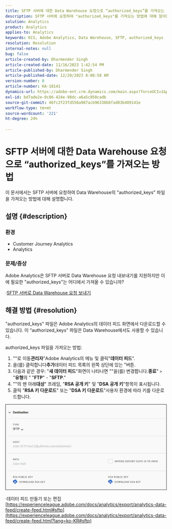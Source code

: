 ```yaml
---
title: SFTP 서버에 대한 Data Warehouse 요청으로 “authorized_keys”를 가져오는 방법
description: SFTP 서버에 요청하여 "authorized_keys"를 가져오는 방법에 대해 알아봅니다
solution: Analytics
product: Analytics
applies-to: Analytics
keywords: KCS, Adobe Analytics, Data Warehouse, SFTP, authorized_keys
resolution: Resolution
internal-notes: null
bug: false
article-created-by: Dharmender Singh
article-created-date: 11/16/2023 1:42:54 PM
article-published-by: Dharmender Singh
article-published-date: 12/20/2023 8:08:58 AM
version-number: 8
article-number: KA-18141
dynamics-url: https://adobe-ent.crm.dynamics.com/main.aspx?forceUCI=1&pagetype=entityrecord&etn=knowledgearticle&id=7fa03007-8684-ee11-8179-6045bd0063aa
exl-id: bd7ade2e-0c86-424e-98dc-a6a5c850cadb
source-git-commit: 46fc2f23fd556a987acb96338b6fad03b489141e
workflow-type: tm+mt
source-wordcount: '221'
ht-degree: 24%

---
```


# SFTP 서버에 대한 Data Warehouse 요청으로 “authorized_keys”를 가져오는 방법


이 문서에서는 SFTP 서버에 요청하여 Data Warehouse의 &quot;authorized_keys&quot; 파일을 가져오는 방법에 대해 설명합니다.

## 설명 {#description}


### 환경

- Customer Journey Analytics
- Analytics


### <b>문제/증상</b>

Adobe Analytics은 SFTP 서버로 Data Warehouse 요청 내보내기를 지원하지만 이에 필요한 &quot;authorized_keys&quot;는 어디에서 가져올 수 있습니까?

·[SFTP 서버로 Data Warehouse 요청 보내기](https://experienceleague.adobe.com/docs/analytics/export/ftp-and-sftp/secure-file-transfer-protocol/ftp-sftp-dw.html?lang=ko-KR)


## 해결 방법 {#resolution}


&quot;authorized_keys&quot; 파일은 Adobe Analytics의 데이터 피드 화면에서 다운로드할 수 있습니다. 이 “authorized_keys” 파일은 Data Warehouse에서도 사용할 수 있습니다.

authorized_keys 파일을 가져오는 방법:

1. &quot;&quot;로 이동<b>관리자</b>&quot;Adobe Analytics의 메뉴 및 클릭&quot;<b>데이터 피드</b>&quot;.
2. 을(를) 클릭합니다<b>추가</b>데이터 피드 목록의 왼쪽 상단에 있는 &quot;버튼.
3. 다음과 같은 경우: &quot;<b>새 데이터 피드</b>&quot;화면이 나타나면 &quot;&quot;을(를) 변경합니다.<b>종료</b>&quot; `>`  &quot;<b>유형</b>의 &quot; &quot;<b>FTP</b>&quot; - &quot;<b>SFTP</b>.&quot;
4. &quot;&quot;의 맨 아래<b>대상</b>&quot; 프레임, &quot;<b>RSA 공개 키</b>&quot; 및 &quot;<b>DSA 공개 키</b>&quot;항목이 표시됩니다.
5. 클릭 &quot;<b>RSA 키 다운로드</b>&quot; 또는 &quot;<b>DSA 키 다운로드</b>&quot;사용자 환경에 따라 키를 다운로드합니다.


![](assets/50e37472-899b-ec11-b400-00224805a4ef.png)

·데이터 피드 만들기 또는 편집
[https://experienceleague.adobe.com/docs/analytics/export/analytics-data-feed/create-feed.html#sftp](https://experienceleague.adobe.com/docs/analytics/export/analytics-data-feed/create-feed.html?lang=ko-KR#sftp)
